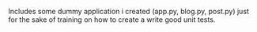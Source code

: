 Includes some dummy application i created (app.py, blog.py, post.py) just for the sake of training on how to create a write good unit tests.
